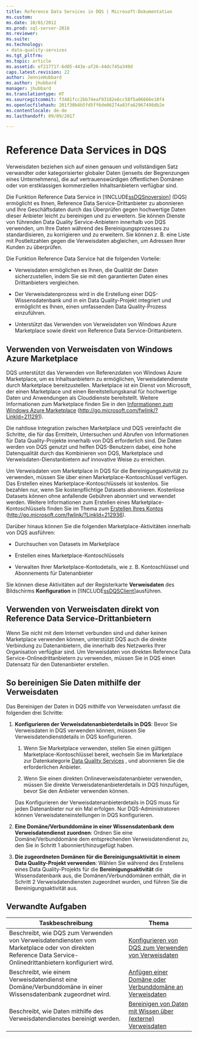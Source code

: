 ```yaml
---
title: Reference Data Services in DQS | Microsoft-Dokumentation
ms.custom: 
ms.date: 10/01/2012
ms.prod: sql-server-2016
ms.reviewer: 
ms.suite: 
ms.technology:
- data-quality-services
ms.tgt_pltfrm: 
ms.topic: article
ms.assetid: ef217717-6d05-443e-af26-44dc745a349d
caps.latest.revision: 22
author: JennieHubbard
ms.author: jhubbard
manager: jhubbard
ms.translationtype: HT
ms.sourcegitcommit: f3481fcc2bb74eaf93182e6cc58f5a06666e10f4
ms.openlocfilehash: 201f30b4b5fd5ff6de06274a83fa62967498db2e
ms.contentlocale: de-de
ms.lasthandoff: 09/09/2017

---
```

# <a name="reference-data-services-in-dqs"></a>Reference Data Services in DQS
  Verweisdaten beziehen sich auf einen genauen und vollständigen Satz verwandter oder kategorisierter globaler Daten (jenseits der Begrenzungen eines Unternehmens), die auf vertrauenswürdigen öffentlichen Domänen oder von erstklassigen kommerziellen Inhaltsanbietern verfügbar sind.  
  
 Die Funktion Reference Data Service in [!INCLUDE[ssDQSnoversion](../includes/ssdqsnoversion-md.md)] (DQS) ermöglicht es Ihnen, Reference Data Service-Drittanbieter zu abonnieren und Ihre Geschäftsdaten durch das Überprüfen gegen hochwertige Daten dieser Anbieter leicht zu bereinigen und zu erweitern. Sie können Dienste von führenden Data Quality Service-Anbietern innerhalb von DQS verwenden, um Ihre Daten während des Bereinigungsprozesses zu standardisieren, zu korrigieren und zu erweitern. Sie können z. B. eine Liste mit Postleitzahlen gegen die Verweisdaten abgleichen, um Adressen Ihrer Kunden zu überprüfen.  
  
 Die Funktion Reference Data Service hat die folgenden Vorteile:  
  
-   Verweisdaten ermöglichen es Ihnen, die Qualität der Daten sicherzustellen, indem Sie sie mit den garantierten Daten eines Drittanbieters vergleichen.  
  
-   Der Verweisdatenprozess wird in die Erstellung einer DQS-Wissensdatenbank und in ein Data Quality-Projekt integriert und ermöglicht es Ihnen, einen umfassenden Data Quality-Prozess einzuführen.  
  
-   Unterstützt das Verwenden von Verweisdaten von Windows Azure Marketplace sowie direkt von Reference Data Service-Drittanbietern.  
  
##  <a name="Marketplace"></a> Verwenden von Verweisdaten von Windows Azure Marketplace  
 DQS unterstützt das Verwenden von Referenzdaten von Windows Azure Marketplace, um es Inhaltsanbietern zu ermöglichen, Verweisdatendienste durch Marketplace bereitzustellen. Marketplace ist ein Dienst von Microsoft, der einen Marketplace und einen Bereitstellungskanal für hochwertige Daten und Anwendungen als Clouddienste bereitstellt. Weitere Informationen zum Marketplace finden Sie in den [Informationen zum Windows Azure Marketplace](http://go.microsoft.com/fwlink/?LinkId=211291) (http://go.microsoft.com/fwlink/?LinkId=211291).  
  
 Die nahtlose Integration zwischen Marketplace und DQS vereinfacht die Schritte, die für das Ermitteln, Untersuchen und Abrufen von Informationen für Data Quality-Projekte innerhalb von DQS erforderlich sind. Die Daten werden von DQS genutzt und helfen DQS-Benutzern dabei, eine hohe Datenqualität durch das Kombinieren von DQS, Marketplace und Verweisdaten-Dienstanbietern auf innovative Weise zu erreichen.  
  
 Um Verweisdaten vom Marketplace in DQS für die Bereinigungsaktivität zu verwenden, müssen Sie über einen Marketplace-Kontoschlüssel verfügen. Das Erstellen eines Marketplace-Kontoschlüssels ist kostenlos. Sie bezahlen nur, wenn Sie kostenpflichtige Datasets abonnieren. Kostenlose Datasets können ohne anfallende Gebühren abonniert und verwendet werden. Weitere Informationen zum Erstellen eines Marketplace-Kontoschlüssels finden Sie im Thema zum [Erstellen Ihres Kontos](http://go.microsoft.com/fwlink/?LinkId=212936) (http://go.microsoft.com/fwlink/?LinkId=212936).  
  
 Darüber hinaus können Sie die folgenden Marketplace-Aktivitäten innerhalb von DQS ausführen:  
  
-   Durchsuchen von Datasets im Marketplace  
  
-   Erstellen eines Marketplace-Kontoschlüssels  
  
-   Verwalten Ihrer Marketplace-Kontodetails, wie z. B. Kontoschlüssel und Abonnements für Datenanbieter  
  
 Sie können diese Aktivitäten auf der Registerkarte **Verweisdaten** des Bildschirms **Konfiguration** in [!INCLUDE[ssDQSClient](../includes/ssdqsclient-md.md)]ausführen.  
  
##  <a name="Direct"></a> Verwenden von Verweisdaten direkt von Reference Data Service-Drittanbietern  
 Wenn Sie nicht mit dem Internet verbunden sind und daher keinen Marketplace verwenden können, unterstützt DQS auch die direkte Verbindung zu Datenanbietern, die innerhalb des Netzwerks Ihrer Organisation verfügbar sind. Um Verweisdaten von direkten Reference Data Service-Onlinedrittanbietern zu verwenden, müssen Sie in DQS einen Datensatz für den Datenanbieter erstellen.  
  
##  <a name="HowToCleanse"></a> So bereinigen Sie Daten mithilfe der Verweisdaten  
 Das Bereinigen der Daten in DQS mithilfe von Verweisdaten umfasst die folgenden drei Schritte:  
  
1.  **Konfigurieren der Verweisdatenanbieterdetails in DQS**: Bevor Sie Verweisdaten in DQS verwenden können, müssen Sie Verweisdatendienstdetails in DQS konfigurieren.  
  
    1.  Wenn Sie Marketplace verwenden, stellen Sie einen gültigen Marketplace-Kontoschlüssel bereit, wechseln Sie im Marketplace zur Datenkategorie [Data Quality Services](http://go.microsoft.com/fwlink/?LinkId=227587) , und abonnieren Sie die erforderlichen Anbieter.  
  
    2.  Wenn Sie einen direkten Onlineverweisdatenanbieter verwenden, müssen Sie direkte Verweisdatenanbieterdetails in DQS hinzufügen, bevor Sie den Anbieter verwenden können.  
  
     Das Konfigurieren der Verweisdatenanbieterdetails in DQS muss für jeden Datenanbieter nur ein Mal erfolgen. Nur DQS-Administratoren können Verweisdateneinstellungen in DQS konfigurieren.  
  
2.  **Eine Domäne/Verbunddomäne in einer Wissensdatenbank dem Verweisdatendienst zuordnen**: Ordnen Sie eine Domäne/Verbunddomäne dem entsprechenden Verweisdatendienst zu, den Sie in Schritt 1 abonniert/hinzugefügt haben.  
  
3.  **Die zugeordneten Domänen für die Bereinigungsaktivität in einem Data Quality-Projekt verwenden**: Wählen Sie während des Erstellens eines Data Quality-Projekts für die **Bereinigungsaktivität** die Wissensdatenbank aus, die Domänen/Verbunddomänen enthält, die in Schritt 2 Verweisdatendiensten zugeordnet wurden, und führen Sie die Bereinigungsaktivität aus.  
  
## <a name="related-tasks"></a>Verwandte Aufgaben  
  
|Taskbeschreibung|Thema|  
|----------------------|-----------|  
|Beschreibt, wie DQS zum Verwenden von Verweisdatendiensten vom Marketplace oder von direkten Reference Data Service-Onlinedrittanbietern konfiguriert wird.|[Konfigurieren von DQS zum Verwenden von Verweisdaten](../data-quality-services/configure-dqs-to-use-reference-data.md)|  
|Beschreibt, wie einem Verweisdatendienst eine Domäne/Verbunddomäne in einer Wissensdatenbank zugeordnet wird.|[Anfügen einer Domäne oder Verbunddomäne an Verweisdaten](../data-quality-services/attach-domain-or-composite-domain-to-reference-data.md)|  
|Beschreibt, wie Daten mithilfe des Verweisdatendienstes bereinigt werden.|[Bereinigen von Daten mit Wissen über &#40;externe&#41; Verweisdaten](../data-quality-services/cleanse-data-using-reference-data-external-knowledge.md)|  
  
  
